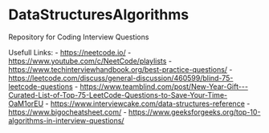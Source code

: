 # DataStructuresAlgorithms

Repository for Coding Interview Questions

Usefull Links: - https://neetcode.io/ - https://www.youtube.com/c/NeetCode/playlists - https://www.techinterviewhandbook.org/best-practice-questions/ - https://leetcode.com/discuss/general-discussion/460599/blind-75-leetcode-questions - https://www.teamblind.com/post/New-Year-Gift---Curated-List-of-Top-75-LeetCode-Questions-to-Save-Your-Time-OaM1orEU - https://www.interviewcake.com/data-structures-reference - https://www.bigocheatsheet.com/ - https://www.geeksforgeeks.org/top-10-algorithms-in-interview-questions/
